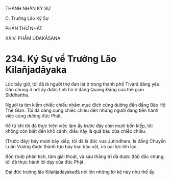 THÁNH NHÂN KÝ SỰ

C. Trưởng Lão Ký Sự

PHẦN THỨ NHẤT

XXIV. PHẨM UDAKĀSANA

# 234. Ký Sự về Trưởng Lão Kilañjadāyaka

Lúc bấy giờ, tôi đã là người thợ đan lát ở trong thành phố Tivarā đáng yêu. Dân chúng ở nơi ấy được tịnh tín ở đấng Quang Đăng của thế gian Siddhattha.

Người ta tìm kiếm chiếc chiếu nhằm mục đích cúng dường đến đấng Bảo Hộ Thế Gian. Tôi đã dâng cúng chiếc chiếu đến những người đang tiến hành việc cúng dường đức Phật.

Kể từ khi tôi đã thực hiện việc làm ấy trước đây chín mươi bốn kiếp, tôi không còn biết đến khổ cảnh; điều này là quả báu của chiếc chiếu.

(Trước đây) bảy mươi bảy kiếp, tôi đã là đức vua Jutindhara, là đấng Chuyển Luân Vương được thành tựu bảy loại báu vật, có oai lực lớn lao.

Bốn (tuệ) phân tích, tám giải thoát, và sáu thắng trí đã được (tôi) đắc chứng; tôi đã thực hành lời dạy của đức Phật.

Đại đức trưởng lão Kilañjadāyakađã nói lên những lời kệ này như thế ấy.
